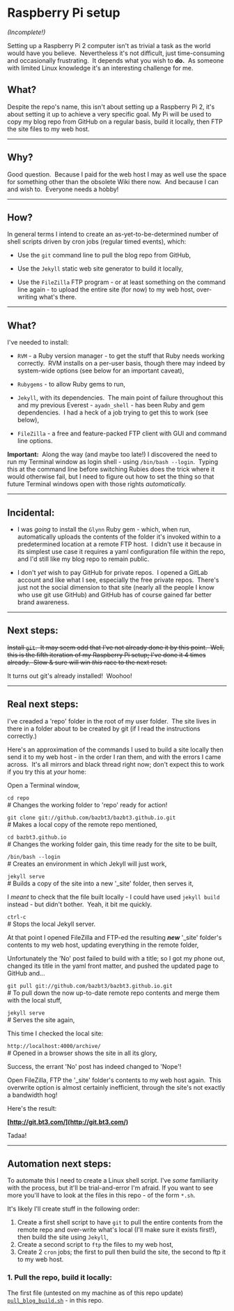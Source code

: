 # Raspberry Pi setup

*(Incomplete!)*

Setting up a Raspberry Pi 2 computer isn't as trivial a task as the world would have you believe.  Nevertheless it's not difficult, just time-consuming and occasionally frustrating.  It depends what you wish to **do.**  As someone with limited Linux knowledge it's an interesting challenge for me.

## What?

Despite the repo's name, this isn't about setting up a Raspberry Pi 2, it's about setting it up to achieve a very specific goal.  My Pi will be used to copy my blog repo from GitHub on a regular basis, build it locally, then FTP the site files to my web host.

---

## Why?

Good question.  Because I paid for the web host I may as well use the space for something other than the obsolete Wiki there now.  And because I can and wish to.  Everyone needs a hobby!

---

## How?

In general terms I intend to create an as-yet-to-be-determined number of shell scripts driven by cron jobs (regular timed events), which:

* Use the `git` command line to pull the blog repo from GitHub,

* Use the `Jekyll` static web site generator to build it locally,

* Use the `FileZilla` FTP program - or at least something on the command line again - to upload the entire site (for now) to my web host, over-writing what's there.

---

## What?

I've needed to install:

* `RVM` - a Ruby version manager - to get the stuff that Ruby needs working correctly.  RVM installs on a per-user basis, though there may indeed by system-wide options (see below for an important caveat),

* `Rubygems` - to allow Ruby gems to run,

* `Jekyll`, with its dependencies.  The main point of failure throughout this and my previous Everest - `ayadn_shell` - has been Ruby and gem dependencies.  I had a heck of a job trying to get this to work (see below),

* `FileZilla` - a free and feature-packed FTP client with GUI and command line options.

**Important:**  Along the way (and maybe too late!) I discovered the need to run my Terminal window as login shell - using `/bin/bash --login`.  Typing this at the command line before switching Rubies does the trick where it would otherwise fail, but I need to figure out how to set the thing so that future Terminal windows open with those rights *automatically.*

---

## Incidental:

* I was *going* to install the `Glynn` Ruby gem - which, when run, automatically uploads the contents of the folder it's invoked within to a predetermined location at a remote FTP host.  I didn't use it because in its simplest use case it requires a yaml configuration file within the repo, and I'd still like my blog repo to remain public.

* I don't *yet* wish to pay GitHub for private repos.  I opened a GitLab account and like what I see, especially the free private repos.  There's just not the social dimension to that site (nearly all the people I know who use git use GitHub) and GitHub has of course gained far better brand awareness.

---

## Next steps:

~~Install `git`.  It may seem odd that I've not already done it by this point.  Well, this is the fifth iteration of my Raspberry Pi setup; I've done it 4 times already.  Slow & sure will win *this* race to the next reset.~~

It turns out git's already installed!  Woohoo!

---

## Real next steps:

I've creaded a 'repo' folder in the root of my user folder.  The site lives in there in a folder about to be created by git (if I read the instructions correctly.)

Here's an approximation of the commands I used to build a site locally then send it to my web host - in the order I ran them, and with the errors I came across.  It's all mirrors and black thread right now; don't expect this to work if you try this at *your* home:

Open a Terminal window,

`cd repo`    
\# Changes the working folder to 'repo' ready for action!

`git clone git://github.com/bazbt3/bazbt3.github.io.git`    
\# Makes a local copy of the remote repo mentioned,

`cd bazbt3.github.io`    
\# Changes the working folder gain, this time ready for the site to be built,

`/bin/bash --login`    
\# Creates an environment in which Jekyll will just work,

`jekyll serve`    
\# Builds a copy of the site into a new '_site' folder, then serves it,

I *meant* to check that the file built locally - I could have used `jekyll build` instead - but didn't bother.  Yeah, it bit me quickly.

`ctrl-c`    
\# Stops the local Jekyll server.

At that point I opened FileZilla and FTP-ed the resulting ***new*** '_site' folder's contents to my web host, updating everything in the remote folder,

Unfortunately the 'No' post failed to build with a title; so I got my phone out, changed its title in the yaml front matter, and pushed the updated page to GitHub and...

`git pull git://github.com/bazbt3/bazbt3.github.io.git`    
\# To pull down the now up-to-date remote repo contents and merge them with the local stuff,

`jekyll serve`    
\# Serves the site again,

This time I checked the local site:

`http://localhost:4000/archive/`    
\# Opened in a browser shows the site in all its glory,

Success, the errant 'No' post has indeed changed to 'Nope'!

Open FileZilla, FTP the '_site' folder's contents to my web host again.  This overwrite option is almost certainly inefficient, through the site's not exactly a bandwidth hog!

Here's the result:

**[http://git.bt3.com/](http://git.bt3.com/)**

Tadaa!

---

## Automation next steps:

To automate this I need to create a Linux shell script.  I've *some* familiarity with the process, but it'll be trial-and-error I'm afraid.  If you want to see more you'll have to look at the files in this repo - of the form `*.sh`.

It's likely I'll create stuff in the following order:

1. Create a first shell script to have `git` to pull the entire contents from the remote repo and over-write what's local (I'll make sure it exists first!), then build the site using `Jekyll`,
2. Create a second script to `ftp` the files to my web host,
3. Create 2 `cron` jobs; the first to pull then build the site, the second to ftp it to my web host.

### 1. Pull the repo, build it locally:

The first file (untested on my machine as of this repo update) [`pull_blog_build.sh`](pull_blog_build.sh) - in this repo.
